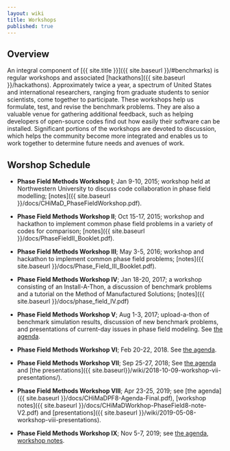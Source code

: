 ```yaml
---
layout: wiki
title: Workshops
published: true
---
```


## Overview

An integral component of [{{ site.title }}]({{ site.baseurl
}}/#benchmarks) is regular workshops and associated [hackathons]({{
site.baseurl }}/hackathons).  Approximately twice a year, a spectrum
of United States and international researchers, ranging from graduate
students to senior scientists, come together to participate. These
workshops help us formulate, test, and revise the benchmark
problems. They are also a valuable venue for gathering additional
feedback, such as helping developers of open-source codes find out how
easily their software can be installed. Significant portions of the
workshops are devoted to discussion, which helps the community become
more integrated and enables us to work together to determine future
needs and avenues of work.

## Worshop Schedule

 - **Phase Field Methods Workshop I**; Jan 9-10, 2015; workshop held at
   Northwestern University to discuss code collaboration in phase
   field modelling; [notes]({{ site.baseurl
   }}/docs/CHiMaD_PhaseFieldWorkshop.pdf).

 - **Phase Field Methods Workshop II**; Oct 15-17, 2015; workshop and
   hackathon to implement common phase field problems in a variety of
   codes for comparison; [notes]({{ site.baseurl
   }}/docs/PhaseFieldII_Booklet.pdf).

 - **Phase Field Methods Workshop III**; May 3-5, 2016; workshop and
   hackathon to implement common phase field problems; [notes]({{
   site.baseurl }}/docs/Phase_Field_III_Booklet.pdf).

 - **Phase Field Methods Workshop IV**; Jan 18-20, 2017; a workshop
   consisting of an Install-A-Thon, a discussion of benchmark problems
   and a tutorial on the Method of Manufactured Solutions; [notes]({{
   site.baseurl
   }}/docs/phase_field_IV.pdf)

 - **Phase Field Methods Workshop V**; Aug 1-3, 2017; upload-a-thon of
   benchmark simulation results, discussion of new benchmark problems,
   and presentations of current-day issues in phase field modeling. See [the agenda](https://drive.google.com/file/d/1C6BUSIBpUK4mTItjjJvzLGYeDgOd4U7C/view?usp=sharing).

 - **Phase Field Methods Workshop VI**; Feb 20-22, 2018. See [the agenda](https://drive.google.com/file/d/1ui366pmXzpFIccS62wRi6Oa35AbKx_yC/view?usp=sharing).

 - **Phase Field Methods Workshop VII**; Sep 25-27, 2018; See [the
   agenda](https://drive.google.com/file/d/1uqQ7_LXLIwPV_OFNMIPaGvagwD2iB-Ec/view?usp=sharing)
   and [the presentations]({{
   site.baseurl}}/wiki/2018-10-09-workshop-vii-presentations/).

 - **Phase Field Methods Workshop VIII**; Apr 23-25, 2019; see [the agenda]({{ site.baseurl
   }}/docs/CHiMaDPF8-Agenda-Final.pdf), [workshop notes]({{
   site.baseurl }}/docs/CHiMaDWorkhop-PhaseField8-note-V2.pdf) and
   [presentations]({{ site.baseurl
   }}/wiki/2019-05-08-workshop-viii-presentations).

 - **Phase Field Methods Workshop IX**; Nov 5-7, 2019; see [the
   agenda](https://drive.google.com/file/d/0B4101gT3tHveRjBnRXA5WU5YVFRCR0VKd21QODIxeWJBSHRF/view?usp=sharing),
   [workshop
   notes](https://drive.google.com/file/d/0B4101gT3tHveSXVWTE55WlNzVzl0b19hSkV2cWZyOXZXYzhz/view?usp=sharing).
